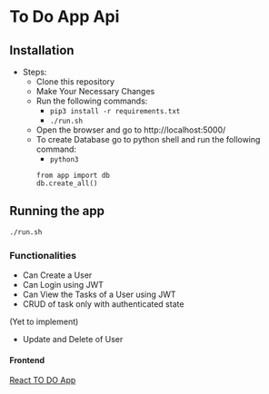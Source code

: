 # To Do App Api

## Installation

- Steps:
  - Clone this repository
  - Make Your Necessary Changes
  - Run the following commands:
    - `pip3 install -r requirements.txt`
    - `./run.sh`
  - Open the browser and go to http://localhost:5000/
  - To create Database go to python shell and run the following command:
    - `python3`
    ```python3
    from app import db
    db.create_all()
    ```

## Running the app

```bash
./run.sh
```

### Functionalities

- Can Create a User
- Can Login using JWT
- Can View the Tasks of a User using JWT
- CRUD of task only with authenticated state

(Yet to implement)

- Update and Delete of User

#### Frontend

[React TO DO App](https://github.com/Prajwalprakash3722/React_To_Do_App/tree/to_do)
